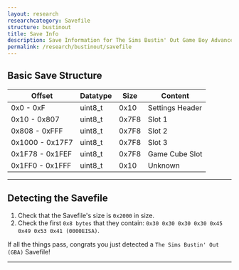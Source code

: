 ```yaml
---
layout: research
researchcategory: Savefile
structure: bustinout
title: Save Info
description: Save Information for The Sims Bustin' Out Game Boy Advance.
permalink: /research/bustinout/savefile
---
```



## Basic Save Structure

| Offset          | Datatype | Size  | Content         |
| --------------- | -------- | ----- | --------------- |
| 0x0 - 0xF       | uint8_t  | 0x10  | Settings Header |
| 0x10 - 0x807    | uint8_t  | 0x7F8 | Slot 1          |
| 0x808 - 0xFFF   | uint8_t  | 0x7F8 | Slot 2          |
| 0x1000 - 0x17F7 | uint8_t  | 0x7F8 | Slot 3          |
| 0x1F78 - 0x1FEF | uint8_t  | 0x7F8 | Game Cube Slot  |
| 0x1FF0 - 0x1FFF | uint8_t  | 0x10  | Unknown         |

<hr>


## Detecting the Savefile
1. Check that the Savefile's size is `0x2000` in size.
2. Check the first `0x8 bytes` that they contain: `0x30 0x30 0x30 0x30 0x45 0x49 0x53 0x41 (0000EISA)`.

If all the things pass, congrats you just detected a `The Sims Bustin' Out (GBA)` Savefile!
<hr>